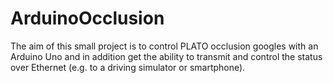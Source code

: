 # ArduinoOcclusion
The aim of this small project is to control PLATO occlusion googles with an Arduino Uno and in addition get the ability to transmit and control the status over Ethernet (e.g. to a driving simulator or smartphone).

